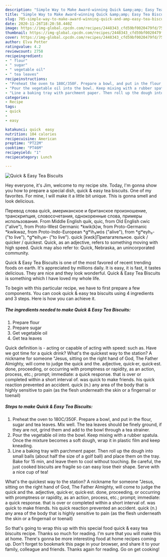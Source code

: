 ```yaml
---
description: "Simple Way to Make Award-winning Quick &amp;amp; Easy Tea Biscuits"
title: "Simple Way to Make Award-winning Quick &amp;amp; Easy Tea Biscuits"
slug: 705-simple-way-to-make-award-winning-quick-and-amp-easy-tea-biscuits
date: 2020-11-26T18:20:58.440Z
image: https://img-global.cpcdn.com/recipes/2448343_cfd59bf0020479fd/751x532cq70/quick-easy-tea-biscuits-recipe-main-photo.jpg
thumbnail: https://img-global.cpcdn.com/recipes/2448343_cfd59bf0020479fd/751x532cq70/quick-easy-tea-biscuits-recipe-main-photo.jpg
cover: https://img-global.cpcdn.com/recipes/2448343_cfd59bf0020479fd/751x532cq70/quick-easy-tea-biscuits-recipe-main-photo.jpg
author: Elva Potter
ratingvalue: 4.2
reviewcount: 2758
recipeingredient:
- " flour"
- " sugar"
- " vegetable oil"
- " tea leaves"
recipeinstructions:
- "Preheat the oven to 180C/350F. Prepare a bowl, and put in the flour, sugar and tea leaves. Mix well. The tea leaves should be finely ground, if they are not, grind them and add to the bowl through a tea strainer."
- "Pour the vegetable oil into the bowl. Keep mixing with a rubber spatula. Once the mixture becomes a soft dough, wrap it in plastic film and keep kneading."
- "Line a baking tray with parchment paper. Then roll up the dough into small balls (about half the size of a golf ball) and place them on the tray. Bake for 15 min, and leave them to cool without touching. Be careful, the just cooked biscuits are fragile so can easy lose their shape. Serve with a nice cup of tea!"
categories:
- Recipe
tags:
- quick
- 
- easy

katakunci: quick  easy 
nutrition: 104 calories
recipecuisine: American
preptime: "PT22M"
cooktime: "PT46M"
recipeyield: "1"
recipecategory: Lunch

---
```



![Quick &amp; Easy Tea Biscuits](https://img-global.cpcdn.com/recipes/2448343_cfd59bf0020479fd/751x532cq70/quick-easy-tea-biscuits-recipe-main-photo.jpg)

Hey everyone, it's Jim, welcome to my recipe site. Today, I'm gonna show you how to prepare a special dish, quick &amp; easy tea biscuits. One of my favorites. For mine, I will make it a little bit unique. This is gonna smell and look delicious.

Перевод слова quick, американское и британское произношение, транскрипция, словосочетания, однокоренные слова, примеры использования. From Middle English quik, quic, from Old English cwic (&#34;alive&#34;), from Proto-West Germanic *kwik(k)w, from Proto-Germanic *kwikwaz, from Proto-Indo-European *gʷih₃wós (&#34;alive&#34;), from *gʷeyh₃- (&#34;to live&#34;), *gʷeih₃w- (&#34;to live&#34;). quick [kwɪk]Прилагательное. quick / quicker / quickest. Quick, as an adjective, refers to something moving with high speed. Quick may also refer to: Quick, Nebraska, an unincorporated community.

Quick &amp; Easy Tea Biscuits is one of the most favored of recent trending foods on earth. It's appreciated by millions daily. It is easy, it is fast, it tastes delicious. They are nice and they look wonderful. Quick &amp; Easy Tea Biscuits is something which I have loved my whole life.


To begin with this particular recipe, we have to first prepare a few components. You can cook quick &amp; easy tea biscuits using 4 ingredients and 3 steps. Here is how you can achieve it.

<!--inarticleads1-->

##### The ingredients needed to make Quick &amp; Easy Tea Biscuits:

1. Prepare  flour
1. Prepare  sugar
1. Get  vegetable oil
1. Get  tea leaves


Quick definition is - acting or capable of acting with speed: such as. Have we got time for a quick drink? What&#39;s the quickest way to the station? A nickname for someone &#34;Jesus, sitting on the right hand of God, The Father Almighty, will come to judge the quick and the. adjective, quick·er, quick·est. done, proceeding, or occurring with promptness or rapidity, as an action, process, etc.; prompt; immediate: a quick response. that is over or completed within a short interval of. was quick to make friends. his quick reaction prevented an accident. quick (n.) any area of the body that is highly sensitive to pain (as the flesh underneath the skin or a fingernail or toenail) 

<!--inarticleads2-->

##### Steps to make Quick &amp; Easy Tea Biscuits:

1. Preheat the oven to 180C/350F. Prepare a bowl, and put in the flour, sugar and tea leaves. Mix well. The tea leaves should be finely ground, if they are not, grind them and add to the bowl through a tea strainer.
1. Pour the vegetable oil into the bowl. Keep mixing with a rubber spatula. Once the mixture becomes a soft dough, wrap it in plastic film and keep kneading.
1. Line a baking tray with parchment paper. Then roll up the dough into small balls (about half the size of a golf ball) and place them on the tray. Bake for 15 min, and leave them to cool without touching. Be careful, the just cooked biscuits are fragile so can easy lose their shape. Serve with a nice cup of tea!


What&#39;s the quickest way to the station? A nickname for someone &#34;Jesus, sitting on the right hand of God, The Father Almighty, will come to judge the quick and the. adjective, quick·er, quick·est. done, proceeding, or occurring with promptness or rapidity, as an action, process, etc.; prompt; immediate: a quick response. that is over or completed within a short interval of. was quick to make friends. his quick reaction prevented an accident. quick (n.) any area of the body that is highly sensitive to pain (as the flesh underneath the skin or a fingernail or toenail) 

So that's going to wrap this up with this special food quick &amp; easy tea biscuits recipe. Thanks so much for reading. I'm sure that you will make this at home. There's gonna be more interesting food at home recipes coming up. Don't forget to bookmark this page in your browser, and share it to your family, colleague and friends. Thanks again for reading. Go on get cooking!
